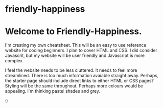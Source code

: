 # friendly-happiness

# Welcome to Friendly-Happiness. 

I'm creating my own cheatsheet. This will be an easy to use reference website for coding beginners.
I plan to cover HTML and CSS. I did consider Javascrit, but my website will be user friendly and Javascript is more complex. 

I feel the website needs to be less cluttered. It needs to feel more streamlined. There is too much information avaiable straight away. 
Perhaps, the starter page should include direct links to either HTML or CSS pages? 
Styling will be the same throughout. Perhaps more colours would be appealing. I'm thinking pastel shades and grey. 

:)
